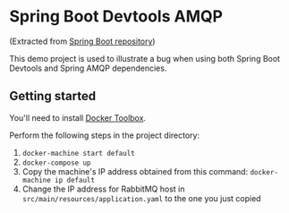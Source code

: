 # Spring Boot Devtools AMQP

(Extracted from [Spring Boot repository](https://github.com/spring-projects/spring-boot/tree/master/spring-boot-samples))

This demo project is used to illustrate a bug when using both Spring Boot Devtools and Spring AMQP dependencies.

## Getting started

You'll need to install [Docker Toolbox](https://www.docker.com/products/docker-toolbox).

Perform the following steps in the project directory:

1. `docker-machine start default`
1. `docker-compose up`
1. Copy the machine's IP address obtained from this command: `docker-machine ip default`
1. Change the IP address for RabbitMQ host in `src/main/resources/application.yaml` to the one you just copied
